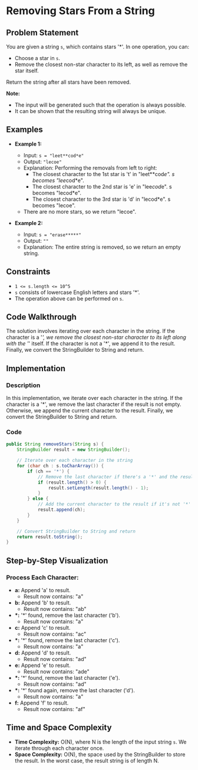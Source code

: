 # Removing Stars From a String

## Problem Statement

You are given a string `s`, which contains stars '*'. In one operation, you can:

- Choose a star in `s`.
- Remove the closest non-star character to its left, as well as remove the star itself.

Return the string after all stars have been removed.

**Note:**
- The input will be generated such that the operation is always possible.
- It can be shown that the resulting string will always be unique.

## Examples

- **Example 1:**
  - Input: `s = "leet**cod*e"`
  - Output: `"lecoe"`
  - Explanation: Performing the removals from left to right:
    - The closest character to the 1st star is 't' in "leet**cod*e". s becomes "lee*cod*e".
    - The closest character to the 2nd star is 'e' in "lee*cod*e". s becomes "lecod*e".
    - The closest character to the 3rd star is 'd' in "lecod*e". s becomes "lecoe".
  - There are no more stars, so we return "lecoe".

- **Example 2:**
  - Input: `s = "erase*****"`
  - Output: `""`
  - Explanation: The entire string is removed, so we return an empty string.

## Constraints

- `1 <= s.length <= 10^5`
- `s` consists of lowercase English letters and stars '*'.
- The operation above can be performed on `s`.

## Code Walkthrough

The solution involves iterating over each character in the string. If the character is a '*', we remove the closest non-star character to its left along with the '*' itself. If the character is not a '*', we append it to the result. Finally, we convert the StringBuilder to String and return.

## Implementation

### Description

In this implementation, we iterate over each character in the string. If the character is a '*', we remove the last character if the result is not empty. Otherwise, we append the current character to the result. Finally, we convert the StringBuilder to String and return.

### Code

```java
public String removeStars(String s) {
    StringBuilder result = new StringBuilder();

    // Iterate over each character in the string
    for (char ch : s.toCharArray()) {
        if (ch == '*') {
            // Remove the last character if there's a '*' and the result is not empty
            if (result.length() > 0) {
                result.setLength(result.length() - 1);
            }
        } else {
            // Add the current character to the result if it's not '*'
            result.append(ch);
        }
    }

    // Convert StringBuilder to String and return
    return result.toString();
}
```

## Step-by-Step Visualization

### Process Each Character:

- **a:** Append 'a' to result.
  - Result now contains: "a"
- **b:** Append 'b' to result.
  - Result now contains: "ab"
- **\*:** '*' found, remove the last character ('b').
  - Result now contains: "a"
- **c:** Append 'c' to result.
  - Result now contains: "ac"
- **\*:** '*' found, remove the last character ('c').
  - Result now contains: "a"
- **d:** Append 'd' to result.
  - Result now contains: "ad"
- **e:** Append 'e' to result.
  - Result now contains: "ade"
- **\*:** '*' found, remove the last character ('e').
  - Result now contains: "ad"
- **\*:** '*' found again, remove the last character ('d').
  - Result now contains: "a"
- **f:** Append 'f' to result.
  - Result now contains: "af"

## Time and Space Complexity

- **Time Complexity:** O(N), where N is the length of the input string `s`. We iterate through each character once.
- **Space Complexity:** O(N), the space used by the StringBuilder to store the result. In the worst case, the result string is of length N.